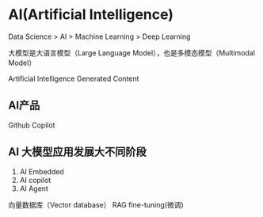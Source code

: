 # AI(Artificial Intelligence)

Data Science > AI > Machine Learning > Deep Learning

大模型是大语言模型（Large Language Model），也是多模态模型（Multimodal Model）

Artificial Intelligence Generated Content

## AI产品
Github Copilot 

## AI 大模型应用发展大不同阶段
1. AI Embedded
2. AI copilot 
3. AI Agent 

向量数据库（Vector database）
RAG
fine-tuning(微调)

